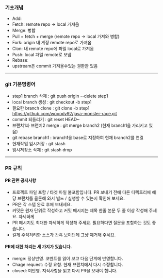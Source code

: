 ### 기초개념

- Add: 
- Fetch: remote repo -> local 가져옴
- Merge: 병합
- Pull = fetch + merge (remote repo -> local 가져와 병합)
- Fork: origin 내 계정 remote repo로 가져옴
- Clon: 내 remote repo에 파일 local로 가져옴
- Push: local 파일 remote로 보냄
- Rebase: 
- upstream은 commit 가져올수있는 권한만 있음

-------

### git 기본명령어

- step1 branch 삭제 : git push origin --delete step1
- local branch 생성 : git checkout -b step1
- 필요한 branch clone : git clone -b step1 https://github.com/wooody92/java-monster-race.git
- commit 되돌리기 : git reset HEAD~
- 브랜치1과 브랜치2 merge : git merge branch2 (현재 branch1을 가리키고 있음) 
- git rebase branch1 :  branch1을 base로 지정하여 현재 branch2를 연결
- 현재작업 임시저장 : git stash
- 임시저장소 삭제 : git stash drop

-------

### PR 규칙
#### PR 관련 공지사항
- 프로젝트 파일 포함 /  타겟 파일 불포함입니다. PR 보내기 전에 다른 디렉토리에 해당 브랜치를 클론해 와서 빌드 / 실행할 수 있는지 확인해 보세요. 
- PR은 각 스텝 완료 후에 보내세요. 
- 커밋은 원자 단위로 작성하고 커밋 메시지는 제목 한줄 본문 두 줄 이상 작성해 주세요. 자세하게 
- PR 메시지도 최대한 자세하게 작성해 주세요. 필요하다면 질문을 포함하는 것도 좋습니다. 
- 길게 주석처리한 소스가 간혹 보이던데 그냥 제거해 주세요. 

#### PR에 대한 처리는 세 가지가 있습니다.
- merge: 정상반영. 코멘트를 읽어 보고 다음 단계에 반영합니다.
- Chage request: 수정 요청. 현재 브랜치에서 다시 수정합니다.
- closed: 미반영. 지적사항을 읽고 다시 PR을 보내야 합니다.
